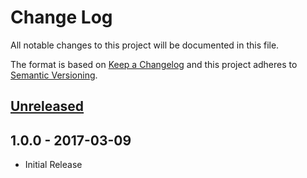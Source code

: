 # Change Log
All notable changes to this project will be documented in this file.

The format is based on [Keep a Changelog](http://keepachangelog.com/) and this
 project adheres to [Semantic Versioning](http://semver.org/).

## [Unreleased][unreleased]

## 1.0.0 - 2017-03-09
- Initial Release

[unreleased]: https://github.com/Fleshgrinder/php-pattern-formatter/compare/1.0.0...HEAD
